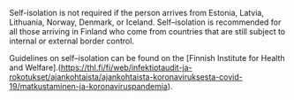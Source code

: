 Self-isolation is not required if the person arrives from Estonia, Latvia, Lithuania, Norway, Denmark, or Iceland. Self–isolation is recommended for all those arriving in Finland who come from countries that are still subject to internal or external border control.  

Guidelines on self–isolation can be found on the [Finnish Institute for Health and Welfare].(https://thl.fi/fi/web/infektiotaudit-ja-rokotukset/ajankohtaista/ajankohtaista-koronaviruksesta-covid-19/matkustaminen-ja-koronaviruspandemia). 
